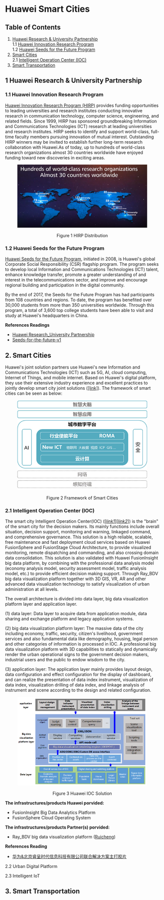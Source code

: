 # Huawei Smart Cities


## Table of Contents

1. [Huawei Research & University Partnership](#1-huawei-research-&-university-partnership)<br>
  1.1 [Huawei Innovation Research Program](#11-huawei-innovation-research-program)<br>
  1.2 [Huawei Seeds for the Future Program](#12-huawei-seeds-for-the-future-program)
2. [Smart Cities](#2-smart-cities)<br>
  2.1 [Intelligent Operation Center (IOC)](#21-intelligent-operation-center-ioc)
3. [Smart Transportation](#3-smart-transportation)



## 1 Huawei Research & University Partnership
### 1.1 Huawei Innovation Research Program

[Huawei Innovation Research Program (HIRP)](http://innovationresearch.huawei.com/IPD/hirp/portal/index.html) provides funding opportunities to leading universities and research institutes conducting innovative research in communication technology, computer science, engineering, and related fields. Since 1999, HIRP has sponsored groundbreaking  Information and Communications Technologies (ICT) research at leading universities and research institutes. HIRP seeks to identify and support world-class, full-time faculty members pursuing innovation of mutual interest. Outstanding HIRP winners may be invited to establish further long-term research collaboration with Huawei.As of today, up to hundreds of world-class research organizations almost 30 countries worldwide have enjoyed funding toward new discoveries in exciting areas.

<div align="center">
<figure>
<p><img src="figures/huawei_hirp.png" width="456">
<figcaption>Figure 1 HIRP Distribution</figcaption>
</figure>
</div>


### 1.2 Huawei Seeds for the Future Program

[Huawei Seeds for the Future Program](https://www.huawei.com/us/about-huawei/sustainability/win-win-development/social-contribution/seeds-for-the-future), initiated in 2008, is Huawei's global Corporate Social Responsibility (CSR) flagship program. The program seeks to develop local Information and Communications Technologies (ICT) talent, enhance knowledge transfer, promote a greater understanding of and interest in the telecommunications sector, and improve and encourage regional building and participation in the digital community.

By the end of 2017, the Seeds for the Future Program has had participants from 108 countries and regions. To date, the program has benefited over 30,000 students from more than 350 universities worldwide. Through this program, a total of 3,600 top college students have been able to visit and study at Huawei's headquarters in China.

**References Readings**
* [Huawei Research_University Partnership](https://github.com/taihui/RA_Summer2019/blob/master/1_huawei_smart_city/references/research_funding/1-Huawei%20Research_University%20Partnership.pdf)
* [Seeds-for-the-future-v1](https://github.com/taihui/RA_Summer2019/blob/master/1_huawei_smart_city/references/research_funding/2-seeds-for-the-future-v1.pdf)


## 2. Smart Cities

Huawei's joint solution partners use Huawei's new Information and Communications Technologies (ICT) such as 5G, AI, cloud computing, Internet of Things, and mobile internet. Based on Huawei's digital platform, they use their extensive industry experience and excellent practices to jointly develop smart city joint solutions ([[link]](https://e.huawei.com/cn/marketplace/industries/smartcity)). The framework of smart cities can be seen as below:

<div align="center">
<figure>
<p><img src="figures/smartcity-structure.jpg" width="456">
<figcaption>Figure 2 Framework of Smart Cities</figcaption>
</figure>
</div>

### 2.1 Intelligent Operation Center (IOC)

The smart city Intelligent Operation Center(IOC) ([[*link1*]](https://e.huawei.com/en/marketplace/schemelist/schemedetail?id=a1Z0K000003kvOXUAY)[[*link2*]](https://e.huawei.com/en/marketplace/schemelist/schemedetail?id=a1Z0K000003kziNUAQ)) is the "brain" of the smart city for the decision makers. Its mainly functions include overall situation, decision support, monitoring and warning, linkaged command, and comprehensive governance. This solution is a high reliable, scalable, free maintenance and fast deployment cloud services based on Huawei FusionSphere and FusionStage Cloud Architecture, to provide visualized monitoring, remote dispatching and commanding, and also crossing domain data consolidation. This solution is also validated with Huawei FusionInsight big data platform, by combining with the professional data analysis model (economy analysis model, security assessment model, traffic analysis model, etc.) to provide efficient decision making support. Through Ray_BDV big data visualization platform together with 3D GIS, VR, AR and other advanced data visualization technology to satisfy visualization of urban administration at all levels.

The overall architecture is divided into data layer, big data visualization platform layer and application layer. 

(1) data layer: Data layer to acquire data from application module, data sharing and exchange platform and legacy application systems. 

(2) big data visualization platform layer: The massive data of the city including economy, traffic, security, citizen's livelihood, government services and also fundamental data like demography, housing, legal person and other categories of information is processed in IOC. A professional big data visualization platform with 3D capabilities to statically and dynamically render the urban operational signs to the government decision makers, industrial users and the public to endow wisdom to the city.

(3) application layer: The application layer mainly provides layout design, data configuration and effect configuration for the display of dashboard, and can realize the presentation of data index instrument, visualization of data index, visualization drilling of data index, and linkage analysis of instrument and scene according to the design and related configuration. 

<div align="center">
<figure>
<p><img src="figures/huawei_IOC.png" width="456">
<figcaption>Figure 3 Huawei IOC Solution</figcaption>
</figure>
</div>


**The infrastructures/products Huawei porvided:**
* FusionInsight Big Data Analytics Platform
* FusionSphere Cloud Operating System	

**The infrastructures/products Partner(s) porvided:**
* Ray_BDV big data visualization platform ([Ruicheng](http://www.resafety.com))

**References Reading**
* [华为&北京睿呈时代信息科技有限公司联合解决方案主打胶片](https://github.com/taihui/notebook/blob/master/huawei/references/smart_cities/%E5%8D%8E%E4%B8%BA%26%E5%8C%97%E4%BA%AC%E7%9D%BF%E5%91%88%E6%97%B6%E4%BB%A3%E4%BF%A1%E6%81%AF%E7%A7%91%E6%8A%80%E6%9C%89%E9%99%90%E5%85%AC%E5%8F%B8%E8%81%94%E5%90%88%E8%A7%A3%E5%86%B3%E6%96%B9%E6%A1%88%E4%B8%BB%E6%89%93%E8%83%B6%E7%89%87.pdf)



2.2 Urban Digital Platform 


2.3 Intelligent IoT



## 3. Smart Transportation 







